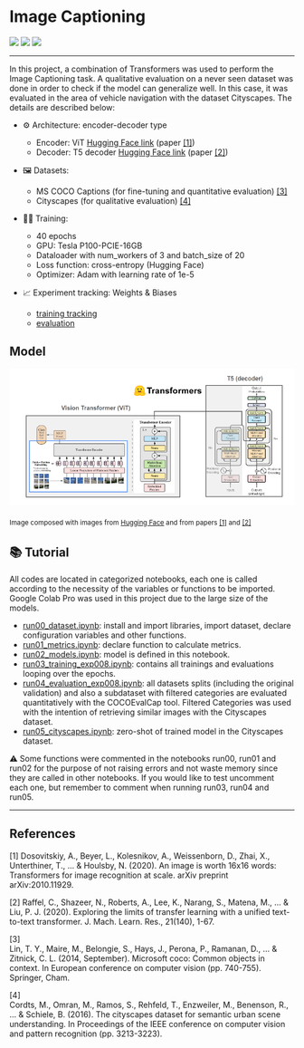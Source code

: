 # Image Captioning

<p align="left">
    <img src="https://img.shields.io/badge/PYTORCH-gray?style=for-the-badge&logo=pytorch">
    <img src="https://img.shields.io/badge/PYTHON-gray?style=for-the-badge&logo=python">
    <img src="https://img.shields.io/badge/GOOGLE COLAB-gray?style=for-the-badge&logo=googlecolab">
</p>

---
In this project, a combination of Transformers was used to perform the Image Captioning task. A qualitative evaluation on a never seen dataset was done in order to check if the model can generalize well. In  this case, it was evaluated in the area of vehicle navigation with the dataset Cityscapes. The details are described below:

- :gear: Architecture: encoder-decoder type
    - 	Encoder: ViT [Hugging Face link](https://huggingface.co/google/vit-base-patch16-224-in21k) (paper [[1]](#1))
    - 	Decoder: T5 decoder [Hugging Face link](https://huggingface.co/t5-base) (paper [[2]](#2))

- :framed_picture: Datasets:
    -   MS COCO Captions (for fine-tuning and quantitative evaluation) [[3]](#3)
    -   Cityscapes  (for qualitative evaluation) [[4]](#4)

- :weight_lifting_woman: Training:
    -   40 epochs
    -   GPU: Tesla P100-PCIE-16GB
    -   Dataloader with num_workers of 3 and batch_size of 20
    -   Loss function: cross-entropy (Hugging Face)
    -   Optimizer: Adam with learning rate of 1e-5
- :chart_with_upwards_trend: Experiment tracking: Weights & Biases 
    -   [training tracking](https://wandb.ai/larissa_santesso/ImageCaptioning_Project/runs/21xojhph?workspace=user-larissa_santesso)
    -   [evaluation](https://wandb.ai/larissa_santesso/ImageCaptioning_Project/runs/32mzuqkb?workspace=user-larissa_santesso)

## Model
![Screenshot](images/img1.png)

<sub> Image composed with images from [Hugging Face](https://huggingface.co/) and from papers  [[1]](#1) and [[2]](#2) <sub>

## :books: Tutorial

All codes are located in categorized notebooks, each one is called according to the necessity of the variables or functions to be imported.  Google Colab Pro was used in this project due to the large size of the models.

-   [run00_dataset.ipynb](https://github.com/larissasantesso/IA025A_FinalProject_ImageCaptioning/blob/main/notebooks/run00_dataset.ipynb): install and import libraries, import dataset, declare configuration variables and other functions. 
-   [run01_metrics.ipynb](https://github.com/larissasantesso/IA025A_FinalProject_ImageCaptioning/blob/main/notebooks/run01_metrics.ipynb): declare function to calculate metrics.
-   [run02_models.ipynb](https://github.com/larissasantesso/IA025A_FinalProject_ImageCaptioning/blob/main/notebooks/run02_models.ipynb): model is defined in this notebook. 
-   [run03_training_exp008.ipynb](https://github.com/larissasantesso/IA025A_FinalProject_ImageCaptioning/blob/main/notebooks/run03_training_exp008.ipynb): contains all trainings and evaluations looping over the epochs. 
-   [run04_evaluation_exp008.ipynb](https://github.com/larissasantesso/IA025A_FinalProject_ImageCaptioning/blob/main/notebooks/run04_evaluation_exp008.ipynb): all datasets splits (including the original validation) and also a subdataset with filtered categories are evaluated quantitatively with the COCOEvalCap tool. Filtered Categories was used with the intention of retrieving similar images with the Cityscapes dataset.
-   [run05_cityscapes.ipynb](https://github.com/larissasantesso/IA025A_FinalProject_ImageCaptioning/blob/main/notebooks/run05_cityscapes.ipynb): zero-shot of trained model in the Cityscapes dataset. 

:warning: Some functions were commented in the notebooks run00, run01 and run02 for the purpose of not raising errors and not waste memory since they are called in other notebooks. If you would like to test uncomment each one, but remember to comment when running run03, run04 and run05.

***
## References

<a id="1">[1]</a> 
Dosovitskiy, A., Beyer, L., Kolesnikov, A., Weissenborn, D., Zhai, X., Unterthiner, T., ... & Houlsby, N. (2020). 
An image is worth 16x16 words: Transformers for image recognition at scale. 
arXiv preprint arXiv:2010.11929.

<a id="2">[2]</a> 
Raffel, C., Shazeer, N., Roberts, A., Lee, K., Narang, S., Matena, M., ... & Liu, P. J. (2020). 
Exploring the limits of transfer learning with a unified text-to-text transformer. 
J. Mach. Learn. Res., 21(140), 1-67.
    
<a id="3">[3]</a>     
Lin, T. Y., Maire, M., Belongie, S., Hays, J., Perona, P., Ramanan, D., ... & Zitnick, C. L. (2014, September). 
Microsoft coco: Common objects in context. 
In European conference on computer vision (pp. 740-755). Springer, Cham.

<a id="4">[4]</a>       
Cordts, M., Omran, M., Ramos, S., Rehfeld, T., Enzweiler, M., Benenson, R., ... & Schiele, B. (2016). 
The cityscapes dataset for semantic urban scene understanding. 
In Proceedings of the IEEE conference on computer vision and pattern recognition (pp. 3213-3223).
